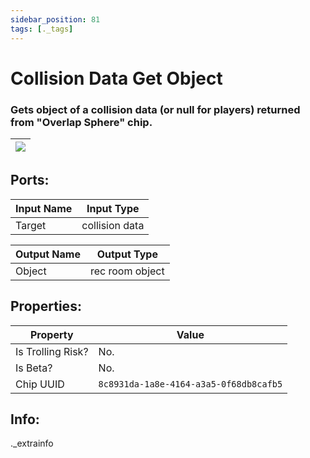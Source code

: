 ```yaml
---
sidebar_position: 81
tags: [._tags]
---
```


# Collision Data Get Object


### Gets object of a collision data (or null for players) returned from "Overlap Sphere" chip.

| ![](https://images-ext-2.discordapp.net/external/MPmIaQzlEPmgGWlgi-WxBBXt0Bjv_zWPkg1y1f_sy3s/https/www.recroomcircuits.com/image/circuit/absolute-value?width=206&height=108) |
|-----|

## Ports:

| Input Name | Input Type |
|-----------|-----------|
| Target | collision data |

| Output Name | Output Type |
|-----------|-----------|
| Object | rec room object |

## Properties:

| Property  | Value |
|-------------------|-----------|
| Is Trolling Risk? | No. |
| Is Beta? | No. |
| Chip UUID | `8c8931da-1a8e-4164-a3a5-0f68db8cafb5` |

## Info:
._extrainfo